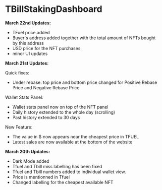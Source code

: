# TBillStakingDashboard


**March 22nd Updates:**
 - TFuel price added
 - Buyer's address added together with the total amount of NFTs bought by this address
 - USD price for the NFT purchases
 - minor UI updates

**March 21st Updates:**

Quick fixes:
  - Under rebase: top price and bottom price changed for Positive Rebase Price and Negative Rebase Price

Wallet Stats Panel:
  - Wallet stats panel now on top of the NFT panel
  - Daily history extended to the whole day (scrolling)
  - Past history extended to 30 days

New Feature:
  - The value in $ now appears near the cheapest price in TFUEL
  - Latest sales are now available at the bottom of the website

**March 20th Updates:**
- Dark Mode added
- Tfuel and Tbill miss labelling has been fixed
- Tfuel and Tbill numbers added to individual wallet view.
- Price is mentionned in Tfuel
- Changed labelling for the cheapest available NFT

